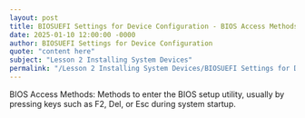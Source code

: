 ```yaml
---
layout: post
title: BIOSUEFI Settings for Device Configuration - BIOS Access Methods
date: 2025-01-10 12:00:00 -0000
author: BIOSUEFI Settings for Device Configuration
quote: "content here"
subject: "Lesson 2 Installing System Devices"
permalink: "/Lesson 2 Installing System Devices/BIOSUEFI Settings for Device Configuration/BIOSUEFI Settings for Device Configuration - BIOS Access Methods"
---
```


BIOS Access Methods: Methods to enter the BIOS setup utility, usually by pressing keys such as F2, Del, or Esc during system startup.
